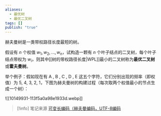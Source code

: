 ```yaml
---
aliases:
  - 最优树
  - 最优二叉树
tags: []
publish: "true"
---
```


赫夫曼树是一类带权路径长度最短的树。

假设有 $n$ 个权值 ${w_1 , w_2 , ... , w_n}$，试构造一颗有 $n$ 个叶子结点的二叉树，每个叶子结点带权为 $w_i$，则其中[[树的带权路径长度|WPL]]最小的二叉树称为**最优二叉树**或**霍夫曼树**。

举个例子：假如现在有 A , B , C , D , E 这五个字符，它们分别出现的频率（即权值）为 5, 4, 3, 2, 1，下图为赫夫曼树的构建过程（每次取两个权值最小的节点生成一个树）：

![[10149931-113f5a0a98e1933d.webp]]

> [!info] 笔记来源
> [可变长编码（赫夫曼编码，UTF-8编码](https://www.jianshu.com/p/ff3e4c182ef9 )
